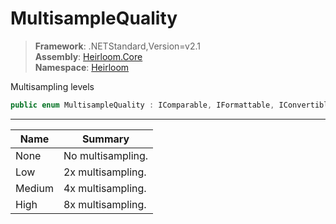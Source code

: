 # MultisampleQuality

> **Framework**: .NETStandard,Version=v2.1  
> **Assembly**: [Heirloom.Core][0]  
> **Namespace**: [Heirloom][0]  

Multisampling levels

```cs
public enum MultisampleQuality : IComparable, IFormattable, IConvertible
```

--------------------------------------------------------------------------------

| Name   | Summary           |
|--------|-------------------|
| None   | No multisampling. |
| Low    | 2x multisampling. |
| Medium | 4x multisampling. |
| High   | 8x multisampling. |

[0]: ..\Heirloom.Core.md
